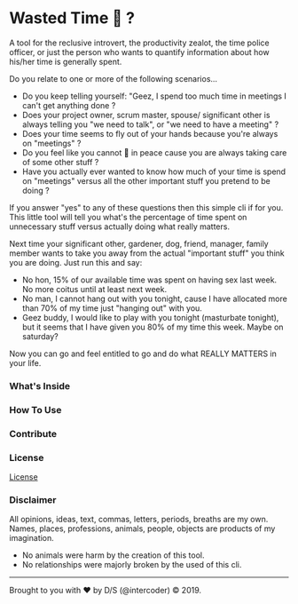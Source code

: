 # Wasted Time  🤷‍ ? 
A tool for the reclusive introvert, the productivity zealot, the time police officer, or just the person who wants to quantify information about how his/her time is generally spent.

Do you relate to one or more of the following scenarios...

- Do you keep telling yourself: "Geez, I spend too much time in meetings I can't get anything done ?
- Does your project owner, scrum master, spouse/ significant other is always telling you "we need to talk", or "we need to have a meeting" ?
- Does your time seems to fly out of your hands because you're always on "meetings" ?
- Do you feel like you cannot 💩 in peace cause you are always taking care of some other stuff ?
- Have you actually ever wanted to know how much of your time is spend on "meetings" versus all the other important stuff you pretend to be doing ?

If you answer "yes" to any of these questions then this simple cli if for you. This little tool will tell you what's the percentage of time spent on unnecessary stuff versus actually doing what really matters.

Next time your significant other, gardener, dog, friend, manager, family member wants to take you away from the actual "important stuff" you think you are doing. Just run this and say:

- No hon, 15% of our available time was spent on having sex last week. No more coitus until at least next week.
- No man, I cannot hang out with you tonight, cause I have allocated more than 70% of my time just "hanging out" with you.
- Geez buddy, I would like to play with you tonight (masturbate tonight), but it seems that I have given you 80% of my time this week. Maybe on saturday? 

Now you can go and feel entitled to go and do what REALLY MATTERS in your life.

### What's Inside

### How To Use

### Contribute

### License

[License]('.LICENSE')

### Disclaimer
All opinions, ideas, text, commas, letters, periods, breaths are my own. Names, places, professions, animals, people, objects are products of my imagination.

- No animals were harm by the creation of this tool.
- No relationships were majorly broken by the used of this cli.

---

Brought to you with ♥  by D/S (@intercoder) &copy; 2019.
